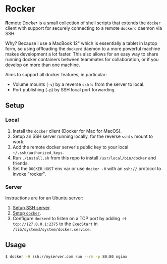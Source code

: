 # Rocker

**R**emote D*ocker* is a small collection of shell scripts that extends the
`docker` client with support for securely connecting to a remote `dockerd`
daemon via SSH.

Why? Because I use a MacBook 12" which is essentially a tablet in laptop form,
so using offloading the `dockerd` daemon to a more powerful machine makes
development a lot faster. This also allows for an easy way to share running
docker containers between teammates for collaboration, or if you develop on more
than one machine.

Aims to support all docker features, in particular:

 * Volume mounts (`-v`) by a reverse `sshfs` from the server to local.
 * Port publishing (`-p`) by SSH local port forwarding.

## Setup

### Local

 1. Install the `docker` client (Docker for Mac for MacOS).
 1. Setup an SSH server running locally, for the reverse `sshfs` mount to work.
 1. Add the remote docker server's public key to your local
    `~/.ssh/authorized_keys`.
 1. Run `./install.sh` from this repo to install `/usr/local/bin/docker` and
    friends.
 1. Set the `DOCKER_HOST` env var or use `docker -H` with an `ssh://` protocol to
    invoke "rocker".

### Server

Instructions are for an Ubuntu server:

 1. [Setup SSH server](https://help.ubuntu.com/community/SSH/OpenSSH/Configuring).
 1. [Setup `docker`](https://docs.docker.com/install/linux/docker-ce/ubuntu).
 1. Configure `dockerd` to listen on a TCP port by adding `-H tcp://127.0.0.1:2375`
    to the `ExecStart` in `/lib/systemd/system/docker.service`.

## Usage

```bash
$ docker -H ssh://myserver.com run --rm -p 80:80 nginx
```
